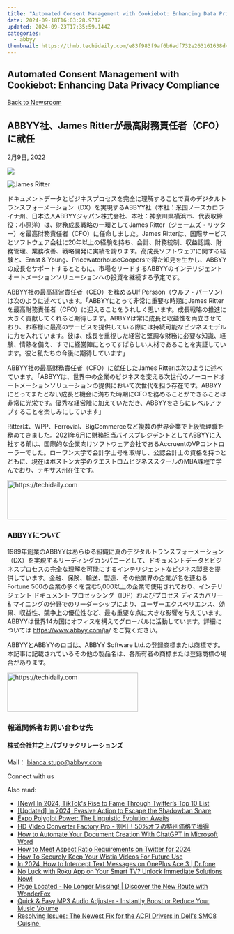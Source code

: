 ```yaml
---
title: "Automated Consent Management with Cookiebot: Enhancing Data Privacy Compliance"
date: 2024-09-18T16:03:28.971Z
updated: 2024-09-23T17:35:59.144Z
categories:
  - abbyy
thumbnail: https://thmb.techidaily.com/e83f983f9af6b6adf732e263161638d4efc710da8fc4b32e0850fa910996aed9.jpg
---
```


## Automated Consent Management with Cookiebot: Enhancing Data Privacy Compliance

[Back to Newsroom](https://tools.techidaily.com/abbyy/products/)

## ABBYY社、James Ritterが最高財務責任者（CFO）に就任

2月9日, 2022

![](https://content.abbyy.com/-/media/project/abbyy/abbyy/branchtemplates/shutterstock_1272462163_1296-x-729.jpg?h=729&iar=0&w=1296)

![James Ritter](https://static1.abbyy.com/abbyycommedia/35217/james-ritter.png) 

ドキュメントデータとビジネスプロセスを完全に理解することで真のデジタルトランスフォーメーション（DX）を実現するABBYY社（本社：米国ノースカロライナ州、日本法人ABBYYジャパン株式会社、本社：神奈川県横浜市、代表取締役：小原洋）は、財務成長戦略の一環としてJames Ritter（ジェームズ・リッター）を最高財務責任者（CFO）に任命しました。James Ritterは、国際サービスとソフトウェア会社に20年以上の経験を持ち、会計、財務統制、収益認識、財務管理、業務改善、戦略開発に実績を誇ります。高成長ソフトウェアに関する経験と、Ernst & Young、PricewaterhouseCoopersで得た知見を生かし、ABBYYの成長をサポートするとともに、市場をリードするABBYYのインテリジェントオートメーションソリューションへの投資を継続する予定です。

ABBYY社の最高経営責任者（CEO）を務めるUlf Persson（ウルフ・パーソン）は次のように述べています。「ABBYYにとって非常に重要な時期にJames Ritterを最高財務責任者（CFO）に迎えることをうれしく思います。成長戦略の推進に大きく貢献してくれると期待します。ABBYYは常に成長と収益性を両立させており、お客様に最高のサービスを提供している際には持続可能なビジネスモデルに力を入れています。彼は、成長を重視した経営と堅調な財務に必要な知識、経験、情熱を備え、すでに経営陣にとってすばらしい人材であることを実証しています。彼と私たちの今後に期待しています」

ABBYY社の最高財務責任者（CFO）に就任したJames Ritterは次のように述べています。「ABBYYは、世界中の企業のビジネスを変える次世代のノーコードオートメーションソリューションの提供において次世代を担う存在です。ABBYYにとってまたとない成長と機会に満ちた時期にCFOを務めることができることは非常に光栄です。優秀な経営陣に加えていただき、ABBYYをさらにレベルアップすることを楽しみにしています」

Ritterは、WPP、Ferrovial、BigCommerceなど複数の世界企業で上級管理職を務めてきました。2021年6月に財務担当バイスプレジデントとしてABBYYに入社する前は、国際的な企業向けソフトウェア会社であるAccruentのVPコントローラーでした。ローワン大学で会計学士号を取得し、公認会計士の資格を持つとともに、現在はボストン大学のクエストロムビジネススクールのMBA課程で学んでおり、テキサス州在住です。

<!-- affiliate ads begin -->
<a href="https://unicoeye.pxf.io/c/5597632/2134243/18498" target="_top" id="2134243">
  <img src="//a.impactradius-go.com/display-ad/18498-2134243" border="0" alt="https://techidaily.com" width="728" height="90"/>
</a>
<img height="0" width="0" src="https://unicoeye.pxf.io/i/5597632/2134243/18498" style="position:absolute;visibility:hidden;" border="0" />
<!-- affiliate ads end -->

### ABBYYについて

1989年創業のABBYYはあらゆる組織に真のデジタルトランスフォーメーション（DX）を実現するリーディングカンパニーとして、ドキュメントデータとビジネスプロセスの完全な理解を可能にするインテリジェントなビジネス製品を提供しています。金融、保険、輸送、製造、その他業界の企業が名を連ねるFortune 500の企業の多くを含む5,000以上の企業で使用されており、インテリジェント ドキュメント プロセッシング（IDP）およびプロセス ディスカバリー & マイニングの分野でのリーダーシップにより、ユーザーエクスペリエンス、効果、収益性、競争上の優位性など、最も重要な点に大きな影響を与えています。ABBYYは世界14カ国にオフィスを構えてグローバルに活動しています。詳細については <https://www.abbyy.com/ja>/ をご覧ください。

ABBYYとABBYYのロゴは、ABBYY Software Ltd.の登録商標または商標です。本記事に記載されているその他の製品名は、各所有者の商標または登録商標の場合があります。

<!-- affiliate ads begin -->
<a href="https://malaysia-healthcare-travel-council.pxf.io/c/5597632/1557742/17382" target="_top" id="1557742">
  <img src="//a.impactradius-go.com/display-ad/17382-1557742" border="0" alt="https://techidaily.com" width="300" height="90"/>
</a>
<img height="0" width="0" src="https://malaysia-healthcare-travel-council.pxf.io/i/5597632/1557742/17382" style="position:absolute;visibility:hidden;" border="0" />
<!-- affiliate ads end -->

### 報道関係者お問い合わせ先

#### 株式会社井之上パブリックリレーションズ 

Mail： [bianca.stupp@abbyy.com](https://tools.techidaily.com/abbyy/products/)

Connect with us

<ins class="adsbygoogle"
     style="display:block"
     data-ad-format="autorelaxed"
     data-ad-client="ca-pub-7571918770474297"
     data-ad-slot="1223367746"></ins>

<ins class="adsbygoogle"
     style="display:block"
     data-ad-client="ca-pub-7571918770474297"
     data-ad-slot="8358498916"
     data-ad-format="auto"
     data-full-width-responsive="true"></ins>

<span class="atpl-alsoreadstyle">Also read:</span>
<div><ul>
<li><a href="https://twitter-videos.techidaily.com/new-in-2024-tiktoks-rise-to-fame-through-twitters-top-10-list/"><u>[New] In 2024, TikTok's Rise to Fame Through Twitter’s Top 10 List</u></a></li>
<li><a href="https://tiktok-video-recordings.techidaily.com/updated-in-2024-evasive-action-to-escape-the-shadowban-snare/"><u>[Updated] In 2024, Evasive Action to Escape the Shadowban Snare</u></a></li>
<li><a href="https://mondly-stories.techidaily.com/expo-polyglot-power-the-linguistic-evolution-awaits/"><u>Expo Polyglot Power: The Linguistic Evolution Awaits</u></a></li>
<li><a href="https://solve-hot.techidaily.com/hd-video-converter-factory-pro-50/"><u>HD Video Converter Factory Pro - 割引！50%オフの特別価格で獲得</u></a></li>
<li><a href="https://tech-savvy.techidaily.com/how-to-automate-your-document-creation-with-chatgpt-in-microsoft-word/"><u>How to Automate Your Document Creation With ChatGPT in Microsoft Word</u></a></li>
<li><a href="https://twitter-videos.techidaily.com/how-to-meet-aspect-ratio-requirements-on-twitter-for-2024/"><u>How to Meet Aspect Ratio Requirements on Twitter for 2024</u></a></li>
<li><a href="https://solve-hot.techidaily.com/how-to-securely-keep-your-wistia-videos-for-future-use/"><u>How To Securely Keep Your Wistia Videos For Future Use</u></a></li>
<li><a href="https://android-location-track.techidaily.com/in-2024-how-to-intercept-text-messages-on-oneplus-ace-3-drfone-by-drfone-virtual-android/"><u>In 2024, How to Intercept Text Messages on OnePlus Ace 3 | Dr.fone</u></a></li>
<li><a href="https://solve-hot.techidaily.com/no-luck-with-roku-app-on-your-smart-tv-unlock-immediate-solutions-now/"><u>No Luck with Roku App on Your Smart TV? Unlock Immediate Solutions Now!</u></a></li>
<li><a href="https://solve-hot.techidaily.com/page-located-no-longer-missing-discover-the-new-route-with-wonderfox/"><u>Page Located - No Longer Missing! | Discover the New Route with WonderFox</u></a></li>
<li><a href="https://solve-hot.techidaily.com/quick-and-easy-mp3-audio-adjuster-instantly-boost-or-reduce-your-music-volume/"><u>Quick & Easy MP3 Audio Adjuster - Instantly Boost or Reduce Your Music Volume</u></a></li>
<li><a href="https://hardware-updates.techidaily.com/resolving-issues-the-newest-fix-for-the-acpi-drivers-in-dells-smo8-cuisine/"><u>Resolving Issues: The Newest Fix for the ACPI Drivers in Dell's SMO8 Cuisine.</u></a></li>
</ul></div>

